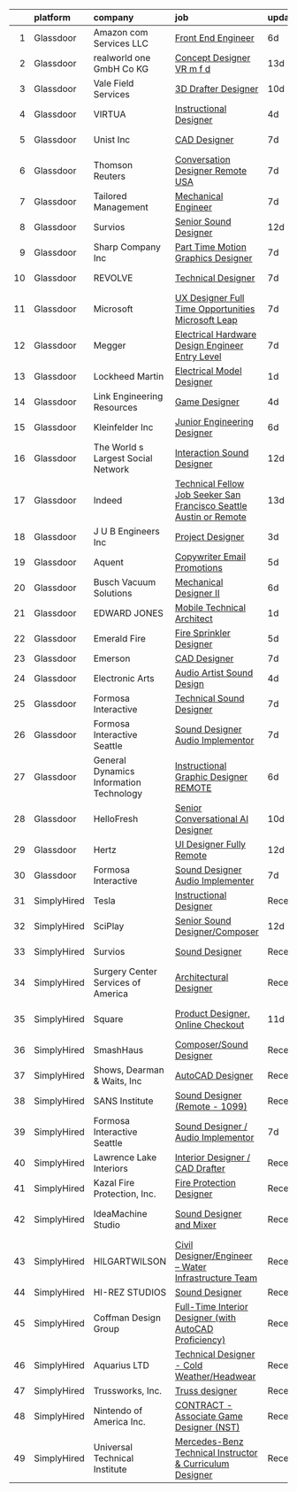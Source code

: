 

|    | platform    | company                                 | job                                                                                                                                                                                                                                                                                                                                                                                                                                                                                                                                                                                                                                                                                                                                                                                                                                                                                                                                                                                                                                                                                                                                                                                                                                                                                                                                                                                                                                                                                                                   | update_time   | location                 |
|---:|:------------|:----------------------------------------|:----------------------------------------------------------------------------------------------------------------------------------------------------------------------------------------------------------------------------------------------------------------------------------------------------------------------------------------------------------------------------------------------------------------------------------------------------------------------------------------------------------------------------------------------------------------------------------------------------------------------------------------------------------------------------------------------------------------------------------------------------------------------------------------------------------------------------------------------------------------------------------------------------------------------------------------------------------------------------------------------------------------------------------------------------------------------------------------------------------------------------------------------------------------------------------------------------------------------------------------------------------------------------------------------------------------------------------------------------------------------------------------------------------------------------------------------------------------------------------------------------------------------|:--------------|:-------------------------|
|  1 | Glassdoor   | Amazon com Services LLC                 | [Front End Engineer](https://www.glassdoor.com/partner/jobListing.htm?pos=127&ao=1136043&s=58&guid=0000018118e54d678a670d21886f5758&src=GD_JOB_AD&t=SR&vt=w&cs=1_e8393424&cb=1653980090051&jobListingId=1007889873976&jrtk=3-0-1g4ceajcsq6h9801-1g4ceajd9pkjh800-b4d9cba5288a77e2-)                                                                                                                                                                                                                                                                                                                                                                                                                                                                                                                                                                                                                                                                                                                                                                                                                                                                                                                                                                                                                                                                                                                                                                                                                                   | 6d            | Remote                   |
|  2 | Glassdoor   | realworld one GmbH   Co KG              | [Concept Designer   VR  m f d ](https://www.glassdoor.com/partner/jobListing.htm?pos=121&ao=1136043&s=58&guid=0000018118e54d678a670d21886f5758&src=GD_JOB_AD&t=SR&vt=w&cs=1_e851565a&cb=1653980090051&jobListingId=1007868964203&jrtk=3-0-1g4ceajcsq6h9801-1g4ceajd9pkjh800-fcd2872dd04e8ce3-)                                                                                                                                                                                                                                                                                                                                                                                                                                                                                                                                                                                                                                                                                                                                                                                                                                                                                                                                                                                                                                                                                                                                                                                                                        | 13d           | Remote                   |
|  3 | Glassdoor   | Vale Field Services                     | [3D Drafter Designer](https://www.glassdoor.com/partner/jobListing.htm?pos=102&ao=1110586&s=58&guid=0000018118e54d678a670d21886f5758&src=GD_JOB_AD&t=SR&vt=w&ea=1&cs=1_539e3805&cb=1653980090048&jobListingId=1007880426159&cpc=03303F82920170A2&jrtk=3-0-1g4ceajcsq6h9801-1g4ceajd9pkjh800-0b1e047352a2f865--6NYlbfkN0BKgzQyzTF1Q9mOsR1amaS-juVGLjHt5Cdom-gEF9y-xSP8G8yShb8n6dn49A1Z-FwFDTn5iwcKzbunDVGTF0ZEuZJ1wRQftoiirYBFlSfmbY15SFEY2VA_h50TbT2KwiNh2wfucao7LhpwcUrTVcQOHjGCLGCQIWNNxtwAf6DLDmWwck8E5__Rqs0bCk4Afhluj5eTzi2w9d66EpgQE499gD782R3UAnwXPtlGjBUmXQqGIrHgvQoZ7-hd0YpLoNhxKdaxx7mvyPuR_gNEhW-2aPXlmT0CC0ocaPJnTCOlqeHqqT6ooIMObQoZzNmRRqPiAn4wLiupalfg40XVa3VamjKD5Z4Dx27gVLE6nKIcNleWShUtVESZarPFFVc6xpLy6OAeXJKk8fyCiPfB5wDkHB5TgoL0Vg0mGbtE96sO4nfdEf9QatwfheL9XTFUSKD9EkMLImFj3Xjwu3sb4s73Xvaa9Ongi7UvuWJCz6R7FxrYb3fsbVK5Ef34W6SMbZg%3D)                                                                                                                                                                                                                                                                                                                                                                                                                                                                                                                                                                                                                                                          | 10d           | Wichita, KS              |
|  4 | Glassdoor   | VIRTUA                                  | [Instructional Designer](https://www.glassdoor.com/partner/jobListing.htm?pos=114&ao=1110586&s=58&guid=0000018118e54d678a670d21886f5758&src=GD_JOB_AD&t=SR&vt=w&cs=1_0c038ec1&cb=1653980090050&jobListingId=1007894992345&cpc=654405A9B1E0A9F5&jrtk=3-0-1g4ceajcsq6h9801-1g4ceajd9pkjh800-6072736ca0602019--6NYlbfkN0ATwuSP4isV1tHs9S901hGXD4k7G29IPc78X2pm1qZUlK89irl6-tsBpxdoEFuSlvyhMy--4uQ3fgOEZ-AM3YWBGtlClMuBUCFVniT0RueTOcAdBDgUiyX1HN3TI1Go1kk_jKOi15BaM8jJzM0zi6Kg5_uOYYNCpavdhGjD0KBGH1kKIPal_p08kM8RNqyplsoDDK0Fzp2c3miOPFW08D01AIetgy4JHZBnQ2h354mfmtwt1eE316XIYv5I8FBkLLMpOkXzx6uU0HSTAKbsBaQQQOOOxSWZRxnL9BUNpGjLZzakHa3sh2Neqe9QLcjbzwU5qwCesYhRhqlGQjo4rKc49_JPSVmEED0J0aMqBPaFq44nja0JHFVIYtB1oH0LPi1SMpWzAfvd1l6w9obDfp3ISkLgA2oukLr4rC4SAT-4y_GpTDLy03Qa)                                                                                                                                                                                                                                                                                                                                                                                                                                                                                                                                                                                                                                                                                                                                          | 4d            | Marlton, NJ              |
|  5 | Glassdoor   | Unist  Inc                              | [CAD Designer](https://www.glassdoor.com/partner/jobListing.htm?pos=110&ao=1110586&s=58&guid=0000018118e54d678a670d21886f5758&src=GD_JOB_AD&t=SR&vt=w&ea=1&cs=1_6d07ba08&cb=1653980090050&jobListingId=1007885746285&cpc=292036AD7E8A5303&jrtk=3-0-1g4ceajcsq6h9801-1g4ceajd9pkjh800-4c013fddea92a1cd--6NYlbfkN0B4ATCNr6seenmItKbCoa3QK0iOzeqdjQbCRgCz05cZ4bQbEAWSL8-8omM5hBxtJS4KSCsv_peQG_NVamC6Q-WRLxESSFNUPK0z62lIPLTA6rftNIqcG-fz2g_ZxdFFWHEFceyYrZhHn6n_i1gaje5tIMRa6Udf0eVYGrkynYvUfHBioKqsqAIl8bDFapARLta_lE_mqI65_SOJTBpGXDLr6kqWwjr1M_2jOyXH0fUFkEEI8wrEMU57x80XqERDIc4l4_kUfWRGy5YY9w1Shx5JcZDHAceFCF20Vf3cS9nn7F9KLQ3TlwaVIIaekioUHkEQ6c3NbTsquJZuuA3ihsDgS8QGQuQIK9TxIceuZUpGJWxarKi3HxlNz20rDIZU2fFz4yoAPasvdP1htJkBfdVs30gpy08sBqJ_4xZcPMWFWpoekdHWQvruhOYelWV_ungLEAFszc4XQF28_FptOWp-CvrLn0Xq5uuV-LZnOq-qRw%3D%3D)                                                                                                                                                                                                                                                                                                                                                                                                                                                                                                                                                                                                                                                                                   | 7d            | Grand Rapids, MI         |
|  6 | Glassdoor   | Thomson Reuters                         | [Conversation Designer  Remote  USA ](https://www.glassdoor.com/partner/jobListing.htm?pos=111&ao=1110586&s=58&guid=0000018118e54d678a670d21886f5758&src=GD_JOB_AD&t=SR&vt=w&cs=1_5cd0415e&cb=1653980090049&jobListingId=1007886838204&cpc=B076152010A3B66C&jrtk=3-0-1g4ceajcsq6h9801-1g4ceajd9pkjh800-0a57b17854d20918--6NYlbfkN0CjNG0qDFC9vBxfUJnRpXh8fasJ_-3AjV6caG0C4DoAxCrhJBfwLO81It8HJc3gDHIbX64JLPxxZ9QOmIA6IJ-FjDjy2LGUWWacge6MA1VCAtFHxUwZcd2NSUhm5-a7jcIpD3JhlL2k2aIn5ngLvf9rR8NPqd7aCXmbsRMBoAG_Ty24KcJtcw2LL1eOXoJ9dIJ8RRQ-QEsycqQ52a4GqDrVk5pxgqPA_vs8hsB5kD6f6XBobybiwkM5uqXZcPec02sTJs1GapzoZq52kRvFo5orBI-bt8hGrCcFSWtQSE0eOL7wlRaWOzZybkppZOyLfruEgaNucHD0xLNKLbb9beJOCtWz5Yq510Bfs9mQ1sY-rc36nFjQusJfmdfGlKJ3zil_eiXi0M1m243djPCNUl53NF2zngcrZjwmNUSL2j387-0xZrXSmwdxVhZDmln2xBozDkF0dBdIpz6obl54bIaP0fBT6vi1dNf96UfxVpeT_oK_KNTsDUJMYep7FZYsaCJUAJ9LnV_7zNQWRUHksOfmPDZQnpiNc78XmEUMbnIG3EGX3RZ01_6c2ZaQWPmEybejGJsCWPMObdtG6HD_vX7uhwOXtbBCINqmqG5QbPuNegywHbSoNjKPlXRLXc91lDmi70gRX8AsWt3S-BxeVbGWNw4kRTg3oAwGTOmO6jTJ1rfA_v2a8frUaslXU2pvmfxqW5ONf--LX8UPnSHYISFma_OZxpSDYbpXNZrd7u38hYuoIkwu846_i1tpEMtuN1vDtHMFENITVPfQqweWcVlRZvkEGDQfdK5EVZWgA6U-VK0n9CymGYKPoDTbF_hYT5t6Td6OVHdyN9QuUvIlwQyB1BlCnaTVFqFUSe0jDtOxPVF_89fBYiHhUDIEP-0wbK4wSiMSOnqvxZEW4CwFkUDOdWpasr1dL3KrQSCzlKXPNnGLiqnQdYJFkVD5n-SiFGmQQJ6JVEzJ3ctWiaBPfCC31U77YRB3L9FIor_wgwKowSGpSROpUiijlsWxfqINiT-lqAmidw-bbRxden728TrU6MY3RpXbw0mjSuzwHQLNVr4IP9x6w9zSBLXZeLlIMAjS5BfVTdFf5MUV8MtKKAMN_H9UgB43hIHdUD7ZGQcgxA%3D%3D) | 7d            | Ann Arbor, MI            |
|  7 | Glassdoor   | Tailored Management                     | [Mechanical Engineer](https://www.glassdoor.com/partner/jobListing.htm?pos=116&ao=1110586&s=58&guid=0000018118e54d678a670d21886f5758&src=GD_JOB_AD&t=SR&vt=w&ea=1&cs=1_5af25bf7&cb=1653980090050&jobListingId=1007885964668&cpc=B101C867B3EF2D75&jrtk=3-0-1g4ceajcsq6h9801-1g4ceajd9pkjh800-ab5033854955fd17--6NYlbfkN0DI_pqscLjs9LkB0jlO39g2s8RE9SCHTdataN4HV1TulJ5ldsv7F3HMtavomo7HTzc2hRyPiwFON3zQoqp-obR2WNkpJl55zc3TFoRQoWN6NrgO-6IfsLEua5WE0HMGETw5zZMn7dgV7Rrhfb1qati5M-UL_DRmmnSZ38NE03OtDfApUav0lh-xsDXOMQhBS-n9RSBUK49tjcoIQyNyIn7qEU-awJeAX06ayOfcExr-Tx_Cc9z4AYHV-3QH8HuwDTEPzog7mveDNUPf1TosUzXVJP_CugP83_CUhUa_fbwNhtE3BRratPOK_cjS3rHE43boXMcw-H2G-K12L02PDrHuw0711I44Q7qO7rhpn_wJAoccJzrAkeGugrlcL6sb0EXmRDbwrQGwq5I25RMP32OpOCQThLO_ac3U2eRgcankBnYbeC_LSHdhe2J4gzQCj9aatb3Vy155loI2ihH3q2P-oIXJjXspKZibEX9auUMIVY4FYmEfdsEbhMlOZXAN2i8%3D)                                                                                                                                                                                                                                                                                                                                                                                                                                                                                                                                                                                                                                                          | 7d            | Seattle, WA              |
|  8 | Glassdoor   | Survios                                 | [Senior Sound Designer](https://www.glassdoor.com/partner/jobListing.htm?pos=124&ao=1136043&s=58&guid=0000018118e54d678a670d21886f5758&src=GD_JOB_AD&t=SR&vt=w&ea=1&cs=1_77c05cff&cb=1653980090051&jobListingId=1007874059145&jrtk=3-0-1g4ceajcsq6h9801-1g4ceajd9pkjh800-ba1efa788d0c91b9-)                                                                                                                                                                                                                                                                                                                                                                                                                                                                                                                                                                                                                                                                                                                                                                                                                                                                                                                                                                                                                                                                                                                                                                                                                           | 12d           | Marina del Rey, CA       |
|  9 | Glassdoor   | Sharp   Company  Inc                    | [Part Time Motion Graphics Designer](https://www.glassdoor.com/partner/jobListing.htm?pos=129&ao=1136043&s=58&guid=0000018118e54d678a670d21886f5758&src=GD_JOB_AD&t=SR&vt=w&ea=1&cs=1_0515a62b&cb=1653980090051&jobListingId=1007885419273&jrtk=3-0-1g4ceajcsq6h9801-1g4ceajd9pkjh800-3bbda6d6bc3b6c12-)                                                                                                                                                                                                                                                                                                                                                                                                                                                                                                                                                                                                                                                                                                                                                                                                                                                                                                                                                                                                                                                                                                                                                                                                              | 7d            | Remote                   |
| 10 | Glassdoor   | REVOLVE                                 | [Technical Designer](https://www.glassdoor.com/partner/jobListing.htm?pos=126&ao=1136043&s=58&guid=0000018118e54d678a670d21886f5758&src=GD_JOB_AD&t=SR&vt=w&ea=1&cs=1_5bc93754&cb=1653980090051&jobListingId=1007885826960&jrtk=3-0-1g4ceajcsq6h9801-1g4ceajd9pkjh800-84825a25e379b2a3-)                                                                                                                                                                                                                                                                                                                                                                                                                                                                                                                                                                                                                                                                                                                                                                                                                                                                                                                                                                                                                                                                                                                                                                                                                              | 7d            | Los Angeles, CA          |
| 11 | Glassdoor   | Microsoft                               | [UX Designer  Full Time Opportunities Microsoft Leap](https://www.glassdoor.com/partner/jobListing.htm?pos=125&ao=1136043&s=58&guid=0000018118e54d678a670d21886f5758&src=GD_JOB_AD&t=SR&vt=w&cs=1_c6955689&cb=1653980090051&jobListingId=1007887257359&jrtk=3-0-1g4ceajcsq6h9801-1g4ceajd9pkjh800-580b89044082c687-)                                                                                                                                                                                                                                                                                                                                                                                                                                                                                                                                                                                                                                                                                                                                                                                                                                                                                                                                                                                                                                                                                                                                                                                                  | 7d            | Redmond, WA              |
| 12 | Glassdoor   | Megger                                  | [Electrical Hardware Design Engineer  Entry Level](https://www.glassdoor.com/partner/jobListing.htm?pos=113&ao=1110586&s=58&guid=0000018118e54d678a670d21886f5758&src=GD_JOB_AD&t=SR&vt=w&ea=1&cs=1_f01339e9&cb=1653980090050&jobListingId=1007885421457&cpc=F41FEAB56D215062&jrtk=3-0-1g4ceajcsq6h9801-1g4ceajd9pkjh800-8a3e1fc0964ebf0b--6NYlbfkN0CJ6sKS7MexDrWpiD4fbuH3ZVfC7uOOZz_HKBVO0aLvyYbmhd8e3RYOSvol-PHsuYytIWekLq7wzrJzfPXSboIGKimFmWC7Hy2eG9Es182xeOu-04veoHGl-i0oK9Q1KzywWmZKwihFeM0hfajVi7mjnkfwYRqKTvt0u2ijXd8eg6BveUn_kEqOrD3b8dlmk-kA3kf5dIXU3J6pHMr8yuXJjuwAfvKtn8UHH7sO04vffoxrOI80ff3nsNHIMIDO8XzN8Lww9fsARHDLmkzZY3V1vJ7ihvEX7_ALEAC_C66ip2maOVYuFsBDX6BmH8gqj8WBDRLnCudPQ8lL4-0eef58WYZhtTa6owd9a7_kQT1NEtmkgJCq2O3299kWejPwO-Nc2er5d6-Ij1lsaMNkJzpGnaD1gFhH0GbDsooO8nEh6Lc1Q9PvLnJY-DXRFi-Ab7DiorW02fxjl1nfy_ZW6BMj6O_qvrRM53N2QtGH_qNSf3T_oBje9ZRSGOy65l48zEjCOFXNCGQSSN2JpWZLPZC09MQSwRzFGkM%3D)                                                                                                                                                                                                                                                                                                                                                                                                                                                                                                                                                                                             | 7d            | Phoenixville, PA         |
| 13 | Glassdoor   | Lockheed Martin                         | [Electrical Model Designer](https://www.glassdoor.com/partner/jobListing.htm?pos=106&ao=1110586&s=58&guid=0000018118e54d678a670d21886f5758&src=GD_JOB_AD&t=SR&vt=w&cs=1_59378647&cb=1653980090048&jobListingId=1007901565482&cpc=0AE43CF55DD5119E&jrtk=3-0-1g4ceajcsq6h9801-1g4ceajd9pkjh800-5ed3392b1ff637b0--6NYlbfkN0CBo8qKybRb57wAxhfWDRtyUPVOgEgWgSDOADQxJ3V9HxLHfQVVoRLFy9l2MQUKkIwXy4OOv2XSkBtRICDKUmhQdMS-Xlh0T-ubVA8le-TfEIo7tdlOPCdqfn1R8x3CPlxxgsss7e52bZjE8bG2ggcYyWa6aFcQPvOD93bXEA5VKTuaGWj2S4o_Sfs8f9rTqHPqnSirV92nR6qZL_4A7V6WldheUbmm2mGbP9djrP4yDl-LzKf6ua2mcngTs3PknkDiqxaCawlf090OflcTbw_AuXcrcZS7MYEt7OXANkw4Kg82YOK5LEXBxawR_pWRHov0WmGezbnTMzNSt3ckgb75RJlblGYDtxK9H7WG5rENaumlNUI_Z3V8w8z5g_7fqddZTTS1Lf-GItULoR7w4KeaayMcafTUawJcK0Jvd1O1KLtU3lfAu1BzBCOfT_MxGQU%3D)                                                                                                                                                                                                                                                                                                                                                                                                                                                                                                                                                                                                                                                                                                                         | 1d            | Stratford, CT            |
| 14 | Glassdoor   | Link Engineering Resources              | [Game Designer](https://www.glassdoor.com/partner/jobListing.htm?pos=104&ao=1110586&s=58&guid=0000018118e54d678a670d21886f5758&src=GD_JOB_AD&t=SR&vt=w&ea=1&cs=1_bd25413d&cb=1653980090049&jobListingId=1007895046332&cpc=FD56AAAF1899B499&jrtk=3-0-1g4ceajcsq6h9801-1g4ceajd9pkjh800-bab08b7fb23a502c--6NYlbfkN0Bi59PLG-jaZxWB8GcNlFEjak-PLT4xOp0eHqHcFBwCFKYYVTHzP0Rnc5QgJR-JH1VJx929e_qIf5MtydOsPf3gJA99b_7LVJKZGboLaB8qxXuuGqZH56yaHO-7s0bJB_sa2qwce-d3mn174xDQL3-rTEHyXQDXzXJyteH8lYK6xMWLZQW-WluWnZQlW8sPsKxtrllDyphx5dddZaz7JXGxfqxxgE6Dj1EPV0aFs4Uu4gHCW6J-ePKtDamuzI5eWv4XTI4hKkDPLjdJvPHpqBH4SsW9iuNy8Ry7U8eY1Or1MJU89OmxItFeUqjnGdo5SknDuwSF20eCPkV42Qc130XFVTFtI13lxV9pyTlL4pfiKKr41pQ9h_4uzMksjnxPiUV82s3lfJGjZ6HSobcRU4z_NM-fToitgaqvplvVExiI3qBbQmn9dxFzXL2unGa0dwhWHShoNRZwbbsNq2kfVq5n7d7uWvglBQEgTSAjuVo8_f6ovIhLBRqlsfxjP0V6_BsNnbZ1IIjYew%3D%3D)                                                                                                                                                                                                                                                                                                                                                                                                                                                                                                                                                                                                                                                  | 4d            | Philadelphia, PA         |
| 15 | Glassdoor   | Kleinfelder  Inc                        | [Junior Engineering Designer](https://www.glassdoor.com/partner/jobListing.htm?pos=128&ao=1136043&s=58&guid=0000018118e54d678a670d21886f5758&src=GD_JOB_AD&t=SR&vt=w&cs=1_430e8dd7&cb=1653980090051&jobListingId=1007890544125&jrtk=3-0-1g4ceajcsq6h9801-1g4ceajd9pkjh800-d60199b480d6e467-)                                                                                                                                                                                                                                                                                                                                                                                                                                                                                                                                                                                                                                                                                                                                                                                                                                                                                                                                                                                                                                                                                                                                                                                                                          | 6d            | Laguna Hills, CA         |
| 16 | Glassdoor   | The World s Largest Social Network      | [Interaction Sound Designer](https://www.glassdoor.com/partner/jobListing.htm?pos=115&ao=1110586&s=58&guid=0000018118e54d678a670d21886f5758&src=GD_JOB_AD&t=SR&vt=w&ea=1&cs=1_766ac203&cb=1653980090050&jobListingId=1007875077537&cpc=F41FEAB56D215062&jrtk=3-0-1g4ceajcsq6h9801-1g4ceajd9pkjh800-df0d68b83c79321e--6NYlbfkN0DSgjPPcnEdvoK3uuxfISLALE6pB1FR7YSHOr_tSg5_QGIhoz_2VqUepdcKLBLI_zQfseoHRbL_z1N3qdKsw0z0CQCyIZgX9aXMncbEf7fYfGtX0HpM_BrvKvuhHEK2MOdjLfQD8jHe5lgPyN0VMvQeBI3cmaPp4-SJBe-EgxCoZhubb4qhr21jA7f0tWQTpAysRO9el0kKWAVM1L8bWp2M-gaz7h-AoKC_W-h4XsoiUG_i4XDFd39-N0c9dv3hVqcARuhByRX6FTyJzxGAqP0gQmQ83VWNS9NHqopEIdWEhn36uFSYol5hejgjC-8T_hNzHVj-Ap_2UfVGMZE-aRtsnZP0EkUjuFIhCbHdSYGv4ZZUcWwtqjUOFQBAzKDPKDlQ7ep-Tj7Dw2DDMp_l4MKDDablPQebcAsPZdvEE-TLyshH005AYDDFgC6f68BOI8os5YEzqcQhdPWLG91OC3CS28hsMDOZztazyePeJetcYPN-uD7_uNIL9hH74jGZc9P5zE_vHCtk-zGux_GvUA63oxiC9bdwIT-P2hBdL0W-XoWZZw5_bntMNDRWIAvToDjQtHQvfbeamw%3D%3D)                                                                                                                                                                                                                                                                                                                                                                                                                                                                                                                                                                     | 12d           | Los Angeles, CA          |
| 17 | Glassdoor   | Indeed                                  | [Technical Fellow   Job Seeker   San Francisco  Seattle  Austin or Remote](https://www.glassdoor.com/partner/jobListing.htm?pos=105&ao=1110586&s=58&guid=0000018118e54d678a670d21886f5758&src=GD_JOB_AD&t=SR&vt=w&cs=1_6e94137a&cb=1653980090048&jobListingId=1007869851925&cpc=618B7C2C2BCBC227&jrtk=3-0-1g4ceajcsq6h9801-1g4ceajd9pkjh800-903a20c884938c14--6NYlbfkN0CiRNM7CVr8YueLFKlzwbFWI0o7IjV438l4sVrvKZ0flpURU_mqoI8E-VxPfg2eTCGgS0w-vtpn6MhE198gZdb7RNfcq8jO1B_avAXVvwkXd1XWuspt42tyJrR0Ybfw8BZK0LoZnnVnIRZzbMI8F0ZvEwurbsuMbQ_vFGdvWpyiqzF6XaLonFx5frv-OOVLlWbKPeRAU9jRgoQOQ23RRkZJEHmBDK4LdRjzVltYtvqikERNlkqtM6foSl9C4r1OVQiwwLPPj7aMTGDWCh8qOts3ItN25s8X5apkFRNtRMPazl6DKi_F6RXEbxmwNLtOCYqokxVZx7rUXoPS4lJ3SM_IyfHcRzK22GCb1ArAwedwtmpAmL4Do-4-X_t3oYylwRI4I6_xZufhSE0WiTAlLx-2Fb4bgtMOHG9mhACoIR-CtGSHCUwskfGBVsVknAysn3dm860qFtuYozswQsSH6anY9abx6yawaUIw8THR6tU6a3YEtB03n8vZh0TqetxL5z3hPIzNKJWvuAvDLW9n_ypfmdrpd7-CWCo%3D)                                                                                                                                                                                                                                                                                                                                                                                                                                                                                                                                                                          | 13d           | San Francisco, CA        |
| 18 | Glassdoor   | J U B Engineers  Inc                    | [Project Designer](https://www.glassdoor.com/partner/jobListing.htm?pos=118&ao=1110586&s=58&guid=0000018118e54d678a670d21886f5758&src=GD_JOB_AD&t=SR&vt=w&cs=1_6b5fae45&cb=1653980090050&jobListingId=1007899181635&cpc=451933188B21919D&jrtk=3-0-1g4ceajcsq6h9801-1g4ceajd9pkjh800-e8567ea07175a0b4--6NYlbfkN0D0ff9e8Lfwlpl5zGbQmpn59AL71QmFd7VKOAnfyjZzp5sdngV8WPgYe0dov1m7Y2l8dStl72AM_gXwSjx_cTnQXu0N6K4fo8p3SQDhO9hUa2g9f5BxDTOYLsDSdybT-xsWwmxsFsdtjNyK8QDzYVPCK_vd1bFW8f6Y6akkKcTTHwHnEZmFGjyEXupmLdYoJIII3aU7bWtPL0K7TFY32cpIVwlD-m4e7JrtjiCGB_mdUDEKgDSMsdqFQtnW47lEKORn5ebXJwV4Fo9s3xygCIkBw_Vgl462nZm7oJwDt786L0HAM2mydE6fG36VQ83jxHaXcgaUT8jiVbEETdREbvfi_oa1JSbKFcnLmuFEyOZ1NrOqJCt95-FE4874qWju2DP7tOFkqWzMje1xei5WxL0rft0TGuWK62HT0qKTzK-v32jSrnh2tkMMILkxHhp1XuldZPioejZLtccHQhL7r1Ym)                                                                                                                                                                                                                                                                                                                                                                                                                                                                                                                                                                                                                                                                                                                | 3d            | Coeur d'Alene, ID        |
| 19 | Glassdoor   | Aquent                                  | [Copywriter   Email   Promotions](https://www.glassdoor.com/partner/jobListing.htm?pos=117&ao=1110586&s=58&guid=0000018118e54d678a670d21886f5758&src=GD_JOB_AD&t=SR&vt=w&cs=1_a7dbb689&cb=1653980090050&jobListingId=1007893872316&cpc=F41FEAB56D215062&jrtk=3-0-1g4ceajcsq6h9801-1g4ceajd9pkjh800-f217a072ccc7e243--6NYlbfkN0DMrcEu7yrtATojKJA7cEzGQ3FdRGWLh0CZQInL4ECGI9gD0Wolx9R2v-Aex0-GK04mD2Dydq_iWWcJCzpjH-OLcSfeqaTzF7BFpHyJRhUV1XpZA8ZikiaAOlK3uTFAxa5vXuVK6AvG9G6ZEt9560t_y841L9zJdHH69ipFJUPiU570DR4XOq8OM92-7bQ-P_Ic98r010X0th7-ngskAr8k-PSqkr6Wvt_FxRVljAhgxPCrYGgIvCmqTD-WcFaNkFa_2-J6mU-8MOxyvqVIYXn_ji2OBzJcnCodmb2YlcufFdK7kS6pf9WOZyX8pl4vZMYGAkCYxsefxuCZV6H66f-k1RKVWFhaATfcv_evPTWot4I62HzlVqypGtrLqY1ah61ezw_vA-JWmLobwyRXXtWzLnUUxeBDkX3g-0ipCuki9mzw7oKOI7JbPACbXb9e7a8%3D)                                                                                                                                                                                                                                                                                                                                                                                                                                                                                                                                                                                                                                                                                                                   | 5d            | Houston, TX              |
| 20 | Glassdoor   | Busch Vacuum Solutions                  | [Mechanical Designer II](https://www.glassdoor.com/partner/jobListing.htm?pos=107&ao=1110586&s=58&guid=0000018118e54d678a670d21886f5758&src=GD_JOB_AD&t=SR&vt=w&ea=1&cs=1_31bbd27b&cb=1653980090049&jobListingId=1007889043643&cpc=C5F9C09AE97B3D2F&jrtk=3-0-1g4ceajcsq6h9801-1g4ceajd9pkjh800-20b3b2f638314502--6NYlbfkN0Dy-3wNnUizPRO9jRA_SQ84ZwhwJzk0r8ryeDSAUu2vuqhMmBK8iSHxzrbl4FaZdNDHNqOKlejJHmP7z3YuWr4CBCuncVxSuWL4oAr9M-EffZG8xbgki23_Nl1dFG0842dZgfHfBKF5xtOXb4n-xRPr3yApwQO3sJ-m7TTp0xNanfZqiqet7nN7BzSVkt6541vWK-ZNs7y73njgRYF9_gdO5dFcAlDeetNDKn7mQ3nEUlkX8xCEsyTPTPPc4KVlcclMVDc_cX_44jghnbHmBZQyqEvzH3f2_67hn-48wG-BRrQ3Oz5CBjlKbfXRyDVNsRQRVYqLb_j2Hwqm_GKLFReISE3QGgQL7Pz0FdTZxdfYW58c7hl1e9q-Iw7jDIYRmVHlhkRxEoFnWn0T4l-2-rHS5zkas1szAkNsSw8lVqQke3dT7Krnu23Y5JeFBNlz4vvWgX52xov3FewrMxSWl09WzXkQhtVgdVIkD_xk8BoHEisa2odQnGW1VUxMEG0VeQwMStSj0PyWYA%3D%3D)                                                                                                                                                                                                                                                                                                                                                                                                                                                                                                                                                                                                                                         | 6d            | Virginia                 |
| 21 | Glassdoor   | EDWARD JONES                            | [Mobile Technical Architect](https://www.glassdoor.com/partner/jobListing.htm?pos=109&ao=1110586&s=58&guid=0000018118e54d678a670d21886f5758&src=GD_JOB_AD&t=SR&vt=w&cs=1_91f7c37b&cb=1653980090049&jobListingId=1007901499037&cpc=F17331D9BECC482A&jrtk=3-0-1g4ceajcsq6h9801-1g4ceajd9pkjh800-de2baddfa17144c1--6NYlbfkN0ClKv8JknXx3qlXZr49u25TMmhJoIFsMZ-3doFSFr5kIGy1qIUgLdLzwZRtFQc4rtc6LYvJFqXgqPr_l_xzNLOjNA6HpNvuuzZKJYeMBwHIWCCBmH_MT12sD1Ybp8yjoilDv6wAxwQimNUjbStH7PlXh7W4pj-tjJXJ_qJlr7q_fQgZtunlZAjz6bIWZEvP_50vL0tbb8I-QuUXFUsv0hi7YE98_2pwu3O9nS0RRv1cw8zniBHXmRR3MDTfkcIRQTwJvSyZpEOVdubDSjkXvv8kZouBy88Dlt127mN52PDuLVm3QsP0ujtU5TS2R_mlEj9QvnpYAXEOPVwDlDYs2I03Rx5x9Qw1_hBm2WD1L-DPRpNUNlSTsxuglCO_7X4BThhQW8ilRSbVwfN4dP68rjBudClZMWrt75D5C0r7wE3EXxM7Ba4F12l7)                                                                                                                                                                                                                                                                                                                                                                                                                                                                                                                                                                                                                                                                                                                                      | 1d            | Warrensburg, MO          |
| 22 | Glassdoor   | Emerald Fire                            | [Fire Sprinkler Designer](https://www.glassdoor.com/partner/jobListing.htm?pos=101&ao=1110586&s=58&guid=0000018118e54d678a670d21886f5758&src=GD_JOB_AD&t=SR&vt=w&ea=1&cs=1_989d8bd1&cb=1653980090048&jobListingId=1007892801631&cpc=14A2518D69FE8A3B&jrtk=3-0-1g4ceajcsq6h9801-1g4ceajd9pkjh800-2deb4a9c9a4d31c4--6NYlbfkN0DsBOlmEAMqZtav1V1WKZO3RUElpafjggtWvxyDQ3xFSrTDzNu17f0DOJ0FiEecAvfEUyzaCaS4hK96dhHwnuQwsfKMkreMtJp-B95QCQ07G6QogkMbAOyG5M58df4fRc5TS7gvb5AXcaYSW7j16zsrwhOEdvMMKqc0UsIjQnc2QiL0m4AGG_OOrT1WLP4-UPXlN242n_MyxW4s0h3cFTOUlLNu1sdKUNjf496gGf1t77D8vRnTwUiGMi3-GosXfqL8DsVKw2r69NTUSOcXVyFtiX6ZyhPhdf0CHB1c5vaPVDcmhkQwFADv9WsvaXrVflSIC93hXOPewV1VKBY4JxCvxWIHnWuSB_cTicWUKy8OnHNcpGgWcY28CPAUxE4M17LQFV1LnrvMOzaKwm7MNKujunW7I4hPEWTyNCkJL-68TS4G9YbHtXQcWMM176Srr1MeghN5g3SfTl1ywvcBsfTy2uXnl3_jdwWdpP5zyLfIzW0f26zCV1ldN66G6M4Hkpb8wTWWc8FufA%3D%3D)                                                                                                                                                                                                                                                                                                                                                                                                                                                                                                                                                                                                                                        | 5d            | Gig Harbor, WA           |
| 23 | Glassdoor   | Emerson                                 | [CAD Designer](https://www.glassdoor.com/partner/jobListing.htm?pos=108&ao=1110586&s=58&guid=0000018118e54d678a670d21886f5758&src=GD_JOB_AD&t=SR&vt=w&cs=1_245b4338&cb=1653980090049&jobListingId=1007886402677&cpc=0FE1F5EA2BC84A01&jrtk=3-0-1g4ceajcsq6h9801-1g4ceajd9pkjh800-4fe1d2e43f980db8--6NYlbfkN0C0yHrujcxMCbkaG3IbA09ELIIJjJgF-_zVRJpDqTq0TdmYpHkhqugMUm8iRxiEf278kdycftH2UK1l9HivJ8fXb-pQSIrsczFsJUAZwKbKfgCn8rUDZqB806mUchd6K95380uKdpfCREXEsud2SWm0r8kJp-p2800na3D3hjMH2Ru2v1EB169UUVn3JKdd0DKEsMpeeTjzOMpNuci_iqwFWJiniBJbN9exV1olktTGYSWMjfz8wmbEJU2qXuybkYThKCASJ6g3lx2QhpozsCiSUtxwxEEKPDrZw-YNkTPerBePwh_CSqX-fNgis6b1tZFmKXmpwMJx02jIu33Mk76RCAbDVgMiRtGuPh7wAbb6dUNcph8bai0X0-P3CPuu7rgeMsKFXYF0JUfHwXjX5XEZabVuecSjrJZlwiqEIYA52qC6GnQATpG_qCICpZhK5uoHjib9YdLwFZASK2z3rNNYHo6W6FIpmLL1kRhzHOGUlnsd9bmcTdR8XRtwP-aFiBS9lmdpkqzB2ZaoBgsJJS5lsCBLvX6LU2BZgt8ZFCi68yTvSe7q9nxitwyF0HX6tPOg0yZRnfr42q0V7MPQey7RVgg2yIQ9U5l0akNqxwdxcg%3D%3D)                                                                                                                                                                                                                                                                                                                                                                                                                                                                                                                                                        | 7d            | Aiken, SC                |
| 24 | Glassdoor   | Electronic Arts                         | [Audio Artist   Sound Design](https://www.glassdoor.com/partner/jobListing.htm?pos=120&ao=1136043&s=58&guid=0000018118e54d678a670d21886f5758&src=GD_JOB_AD&t=SR&vt=w&cs=1_ff9b2035&cb=1653980090050&jobListingId=1007895623028&jrtk=3-0-1g4ceajcsq6h9801-1g4ceajd9pkjh800-685ccb555e36b17b-)                                                                                                                                                                                                                                                                                                                                                                                                                                                                                                                                                                                                                                                                                                                                                                                                                                                                                                                                                                                                                                                                                                                                                                                                                          | 4d            | Seattle, WA              |
| 25 | Glassdoor   | Formosa Interactive                     | [Technical Sound Designer](https://www.glassdoor.com/partner/jobListing.htm?pos=130&ao=1136043&s=58&guid=0000018118e54d678a670d21886f5758&src=GD_JOB_AD&t=SR&vt=w&ea=1&cs=1_003e0b96&cb=1653980090051&jobListingId=1007885916823&jrtk=3-0-1g4ceajcsq6h9801-1g4ceajd9pkjh800-ea98209ebf4adadd-)                                                                                                                                                                                                                                                                                                                                                                                                                                                                                                                                                                                                                                                                                                                                                                                                                                                                                                                                                                                                                                                                                                                                                                                                                        | 7d            | Seattle, WA              |
| 26 | Glassdoor   | Formosa Interactive Seattle             | [Sound Designer   Audio Implementor](https://www.glassdoor.com/partner/jobListing.htm?pos=119&ao=1136043&s=58&guid=0000018118e54d678a670d21886f5758&src=GD_JOB_AD&t=SR&vt=w&ea=1&cs=1_ec103204&cb=1653980090050&jobListingId=1007885916878&jrtk=3-0-1g4ceajcsq6h9801-1g4ceajd9pkjh800-794c7b7ef5383eae-)                                                                                                                                                                                                                                                                                                                                                                                                                                                                                                                                                                                                                                                                                                                                                                                                                                                                                                                                                                                                                                                                                                                                                                                                              | 7d            | Seattle, WA              |
| 27 | Glassdoor   | General Dynamics Information Technology | [Instructional Graphic Designer   REMOTE](https://www.glassdoor.com/partner/jobListing.htm?pos=122&ao=1136043&s=58&guid=0000018118e54d678a670d21886f5758&src=GD_JOB_AD&t=SR&vt=w&cs=1_de32d7cf&cb=1653980090051&jobListingId=1007889777545&jrtk=3-0-1g4ceajcsq6h9801-1g4ceajd9pkjh800-6f3f25d4d0dc6600-)                                                                                                                                                                                                                                                                                                                                                                                                                                                                                                                                                                                                                                                                                                                                                                                                                                                                                                                                                                                                                                                                                                                                                                                                              | 6d            | Troy, MI                 |
| 28 | Glassdoor   | HelloFresh                              | [Senior Conversational AI Designer](https://www.glassdoor.com/partner/jobListing.htm?pos=103&ao=1110586&s=58&guid=0000018118e54d678a670d21886f5758&src=GD_JOB_AD&t=SR&vt=w&ea=1&cs=1_35096979&cb=1653980090048&jobListingId=1007880295671&cpc=A70872F70D36CCCB&jrtk=3-0-1g4ceajcsq6h9801-1g4ceajd9pkjh800-f46d5f39af0ec96d--6NYlbfkN0AKsmCR_ixfdzkov0PQoJqoP_E78YNlbCH3rVcDrGKBjrhK81DqchKHiveW2aj9b-KHYCH8U_J8EB4B9whjlos15jZgJS6Ro-Q_XSswV0-1h0QKNreZe8KOvcbsyNSgl829C2YEcnnWGoJ7byGv3xYaMax53pJG15gT-K71J07o5_IWfVlxaWMmlSNCHkmay90kztswh3Y0KmDr8sAxHx0XVWNwT4izy2WrA8h-1Dl7LO-e_qvImbRtqttVo7DFClije-m5dI_HG0sq3XUhm_-3mquDm8hAYsrZRseIixMyEOmzMsUnQyLPUzDGRPAdEGtzBj2hA_hhQHsVkfNoPvKWBr0fWd5z2m0QusT3KhhefNDyjZ26W6GeMf1skl76MAewGktn5z8ZzEsFmM5hm72CuCWMfnKgGokriIUh16nHU4jMcXzZFykSZVGN01DW8kP7m9nCcAegMHY2u2r2IflT1-zGPcirajXajeFBQUU9JiN3qgqOuAwZmQ-YCx1UgtrhouXJEKQRGNQxDVg4h2BtqA0ALqwtyZI%3D)                                                                                                                                                                                                                                                                                                                                                                                                                                                                                                                                                                                                            | 10d           | Newark, NJ               |
| 29 | Glassdoor   | Hertz                                   | [UI Designer  Fully Remote](https://www.glassdoor.com/partner/jobListing.htm?pos=112&ao=1110586&s=58&guid=0000018118e54d678a670d21886f5758&src=GD_JOB_AD&t=SR&vt=w&cs=1_58fc4f02&cb=1653980090049&jobListingId=1007873114650&cpc=47CFDC01B3F81FAC&jrtk=3-0-1g4ceajcsq6h9801-1g4ceajd9pkjh800-0b82f78c1c8cfd24--6NYlbfkN0CY2bW1_UrvxrGosjvcoJFNB3pSLD1pqDJ9L6Rrokobn6ynFDR-KCNFxJ3UiXUWyM3JYpbbfZgcrqbvpEBrPJfbXSBBcpTdfGnNT9RBr4CHWYFIJ0jefqNFUKaj9Id9g6LM1Aj1Q62tTj5-IB-eP0jbYWpQunEp4LFjUvg0irH86DGcfbKk4ZwAy8jMFXISfnH1Q2ggJuorViTFW5N3vy8S0PoiHuN7bL-Mey5--xeUM2km2nKjVpdt7OF_vNbLZTLMN4UoK7JD4PtI46MTyi9OGsrCs4Z28Kb2QRi67m2KexSDej66ybVTGZZTz5tBdAr65R_mT8kZLMZKM5NTLcFKhMXWKeylEYIcu2PaAx0PCkQlyKMM1AVNuU-eIMeOAvef9eOcUnAHqfmBOaQmhVenf4zjXieI_HclXUwTfIq81nNdy8zmk5_OCi_sP_DzGQvdhgj1F1hYBjdMwKFQAjgPu82oBSkP2qb1QanOg3KuAI-nkN83zWJX)                                                                                                                                                                                                                                                                                                                                                                                                                                                                                                                                                                                                                                                                       | 12d           | Estero, FL               |
| 30 | Glassdoor   | Formosa Interactive                     | [Sound Designer   Audio Implementer](https://www.glassdoor.com/partner/jobListing.htm?pos=123&ao=1136043&s=58&guid=0000018118e54d678a670d21886f5758&src=GD_JOB_AD&t=SR&vt=w&ea=1&cs=1_98e9451b&cb=1653980090051&jobListingId=1007885916795&jrtk=3-0-1g4ceajcsq6h9801-1g4ceajd9pkjh800-9065d1cb011af455-)                                                                                                                                                                                                                                                                                                                                                                                                                                                                                                                                                                                                                                                                                                                                                                                                                                                                                                                                                                                                                                                                                                                                                                                                              | 7d            | Burbank, CA              |
| 31 | SimplyHired | Tesla                                   | [Instructional Designer](https://www.simplyhired.com/job/SZtsxfZtEttA9-OJ-cFkjiKN-dzPUs3R0q0mWmZLxPf9WWIS7t5mbw?q=technical+sound+designer)                                                                                                                                                                                                                                                                                                                                                                                                                                                                                                                                                                                                                                                                                                                                                                                                                                                                                                                                                                                                                                                                                                                                                                                                                                                                                                                                                                           | Recently      | Remote                   |
| 32 | SimplyHired | SciPlay                                 | [Senior Sound Designer/Composer](https://www.simplyhired.com/job/MFRkWFxMfYfHxn1BijUSjkZo0C-Bv5a8G2ysJXs28cOhYb7VjQZ7eg?q=technical+sound+designer)                                                                                                                                                                                                                                                                                                                                                                                                                                                                                                                                                                                                                                                                                                                                                                                                                                                                                                                                                                                                                                                                                                                                                                                                                                                                                                                                                                   | 12d           | United States            |
| 33 | SimplyHired | Survios                                 | [Sound Designer](https://www.simplyhired.com/job/GGf4JbShEJmtxragh-HP0RYhs5WpCO9pZtgQyta_p4JFm7cmj-H-Zw?q=technical+sound+designer)                                                                                                                                                                                                                                                                                                                                                                                                                                                                                                                                                                                                                                                                                                                                                                                                                                                                                                                                                                                                                                                                                                                                                                                                                                                                                                                                                                                   | Recently      | Marina del Rey, CA       |
| 34 | SimplyHired | Surgery Center Services of America      | [Architectural Designer](https://www.simplyhired.com/job/cNcuEevdW3eGIKrcjWbKNbv4FvQzal67V5FoC-hAin1eJsvALDB3_Q?q=technical+sound+designer)                                                                                                                                                                                                                                                                                                                                                                                                                                                                                                                                                                                                                                                                                                                                                                                                                                                                                                                                                                                                                                                                                                                                                                                                                                                                                                                                                                           | Recently      | Mesa, AZ                 |
| 35 | SimplyHired | Square                                  | [Product Designer, Online Checkout](https://www.simplyhired.com/job/FkgApEejzGvGCaIHlCU37HWd392YS3imrP3H0Hu4lNA1g0QqU32DNQ?q=technical+sound+designer)                                                                                                                                                                                                                                                                                                                                                                                                                                                                                                                                                                                                                                                                                                                                                                                                                                                                                                                                                                                                                                                                                                                                                                                                                                                                                                                                                                | 11d           | Jackson, CA +2 locations |
| 36 | SimplyHired | SmashHaus                               | [Composer/Sound Designer](https://www.simplyhired.com/job/5TV44fqNq9OE9PTw8D83ASmeufu-2onYgJ8O5l4Y0t9TzOHHgUVKrQ?q=technical+sound+designer)                                                                                                                                                                                                                                                                                                                                                                                                                                                                                                                                                                                                                                                                                                                                                                                                                                                                                                                                                                                                                                                                                                                                                                                                                                                                                                                                                                          | Recently      | Remote                   |
| 37 | SimplyHired | Shows, Dearman & Waits, Inc             | [AutoCAD Designer](https://www.simplyhired.com/job/B8_8VEFdlcPBMw6_1VE5ai76aAgczhowQChtLkL8BGaviH7yOUqyDQ?q=technical+sound+designer)                                                                                                                                                                                                                                                                                                                                                                                                                                                                                                                                                                                                                                                                                                                                                                                                                                                                                                                                                                                                                                                                                                                                                                                                                                                                                                                                                                                 | Recently      | Hattiesburg, MS          |
| 38 | SimplyHired | SANS Institute                          | [Sound Designer (Remote - 1099)](https://www.simplyhired.com/job/l5XtJmV5Za5NPAoCY67pJ8osv7Dd9cygFT5KvUQHRZZ5LCw9cI7qOA?q=technical+sound+designer)                                                                                                                                                                                                                                                                                                                                                                                                                                                                                                                                                                                                                                                                                                                                                                                                                                                                                                                                                                                                                                                                                                                                                                                                                                                                                                                                                                   | Recently      | Bethesda, MD             |
| 39 | SimplyHired | Formosa Interactive Seattle             | [Sound Designer / Audio Implementor](https://www.simplyhired.com/job/vlF4rzpIgemNyADbSUoWC36FtYYh2ouWspqfTFtuxzveh07-6RCwmg?q=technical+sound+designer)                                                                                                                                                                                                                                                                                                                                                                                                                                                                                                                                                                                                                                                                                                                                                                                                                                                                                                                                                                                                                                                                                                                                                                                                                                                                                                                                                               | 7d            | Seattle, WA              |
| 40 | SimplyHired | Lawrence Lake Interiors                 | [Interior Designer / CAD Drafter](https://www.simplyhired.com/job/XrrwcjAt0-TyiWue-jqZrD-e9j7yElHZFWa55gNf7zg5Cl1Eolvypw?q=technical+sound+designer)                                                                                                                                                                                                                                                                                                                                                                                                                                                                                                                                                                                                                                                                                                                                                                                                                                                                                                                                                                                                                                                                                                                                                                                                                                                                                                                                                                  | Recently      | Tempe, AZ                |
| 41 | SimplyHired | Kazal Fire Protection, Inc.             | [Fire Protection Designer](https://www.simplyhired.com/job/Q1dex7tsETJdCpyGTi2pJ3hAmarCmHZ8pckYRk6idfy2Qmg3shUp5g?q=technical+sound+designer)                                                                                                                                                                                                                                                                                                                                                                                                                                                                                                                                                                                                                                                                                                                                                                                                                                                                                                                                                                                                                                                                                                                                                                                                                                                                                                                                                                         | Recently      | Tucson, AZ               |
| 42 | SimplyHired | IdeaMachine Studio                      | [Sound Designer and Mixer](https://www.simplyhired.com/job/3_cnKWbKCzfz8K406esix9aXeGkS2iLw6vp3jwYHfDLUWBO0TV9GDQ?q=technical+sound+designer)                                                                                                                                                                                                                                                                                                                                                                                                                                                                                                                                                                                                                                                                                                                                                                                                                                                                                                                                                                                                                                                                                                                                                                                                                                                                                                                                                                         | Recently      | San Francisco, CA        |
| 43 | SimplyHired | HILGARTWILSON                           | [Civil Designer/Engineer – Water Infrastructure Team](https://www.simplyhired.com/job/j4w1BLkl7gau61sD7Utiu5Tgw5qqXN9FjBM4nEvl_dwolkVcj84CEA?q=technical+sound+designer)                                                                                                                                                                                                                                                                                                                                                                                                                                                                                                                                                                                                                                                                                                                                                                                                                                                                                                                                                                                                                                                                                                                                                                                                                                                                                                                                              | Recently      | Phoenix, AZ              |
| 44 | SimplyHired | HI-REZ STUDIOS                          | [Sound Designer](https://www.simplyhired.com/job/aA6iiJRrWdcirvdZUdRNwkyou34MRKChSdF1MZ7s6_co4dP2h9voUQ?q=technical+sound+designer)                                                                                                                                                                                                                                                                                                                                                                                                                                                                                                                                                                                                                                                                                                                                                                                                                                                                                                                                                                                                                                                                                                                                                                                                                                                                                                                                                                                   | Recently      | Remote                   |
| 45 | SimplyHired | Coffman Design Group                    | [Full-Time Interior Designer (with AutoCAD Proficiency)](https://www.simplyhired.com/job/Xx7hJsbn6OIObeoohRD70Y4VdH0y_sC279UDSdlsem1MGWNh8Uj_rg?q=technical+sound+designer)                                                                                                                                                                                                                                                                                                                                                                                                                                                                                                                                                                                                                                                                                                                                                                                                                                                                                                                                                                                                                                                                                                                                                                                                                                                                                                                                           | Recently      | Naples, FL               |
| 46 | SimplyHired | Aquarius LTD                            | [Technical Designer - Cold Weather/Headwear](https://www.simplyhired.com/job/i6-GiiOYYZyEA-8i4hpSI0gssIZHeeYbggrO_FT8j-daUzptnv8rkw?q=technical+sound+designer)                                                                                                                                                                                                                                                                                                                                                                                                                                                                                                                                                                                                                                                                                                                                                                                                                                                                                                                                                                                                                                                                                                                                                                                                                                                                                                                                                       | Recently      | St. Louis, MO            |
| 47 | SimplyHired | Trussworks, Inc.                        | [Truss designer](https://www.simplyhired.com/job/euQ6MGP0vc9QLWJ7ZOgR75Gxf_Cf64z7S-VYkfusMLpEcedEif1vDg?q=technical+sound+designer)                                                                                                                                                                                                                                                                                                                                                                                                                                                                                                                                                                                                                                                                                                                                                                                                                                                                                                                                                                                                                                                                                                                                                                                                                                                                                                                                                                                   | Recently      | Hayward, WI              |
| 48 | SimplyHired | Nintendo of America Inc.                | [CONTRACT - Associate Game Designer (NST)](https://www.simplyhired.com/job/gtct-XnGZ_zTfwf6pqrShCeuZurC4G5GBTi3IVtDFjWKfsKBVgZsjg?q=technical+sound+designer)                                                                                                                                                                                                                                                                                                                                                                                                                                                                                                                                                                                                                                                                                                                                                                                                                                                                                                                                                                                                                                                                                                                                                                                                                                                                                                                                                         | Recently      | Redmond, WA              |
| 49 | SimplyHired | Universal Technical Institute           | [Mercedes-Benz Technical Instructor & Curriculum Designer](https://www.simplyhired.com/job/sI2hG_YWM3ZiRBaCAsHYeOpF_vL2A6FVqngcAWQXEARMFKrbWjpYug?q=technical+sound+designer)                                                                                                                                                                                                                                                                                                                                                                                                                                                                                                                                                                                                                                                                                                                                                                                                                                                                                                                                                                                                                                                                                                                                                                                                                                                                                                                                         | Recently      | Phoenix, AZ              |